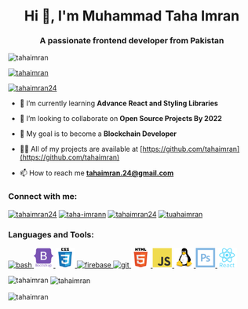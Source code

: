 <h1 align="center">Hi 👋, I'm Muhammad Taha Imran</h1>
<h3 align="center">A passionate frontend developer from Pakistan</h3>

<p align="left"> <img src="https://komarev.com/ghpvc/?username=tahaimran&label=Profile%20views&color=0e75b6&style=flat" alt="tahaimran" /> </p>

<p align="left"> <a href="https://github.com/ryo-ma/github-profile-trophy"><img src="https://github-profile-trophy.vercel.app/?username=tahaimran" alt="tahaimran" /></a> </p>

<p align="left"> <a href="https://twitter.com/tahaimran24" target="blank"><img src="https://img.shields.io/twitter/follow/tahaimran24?logo=twitter&style=for-the-badge" alt="tahaimran24" /></a> </p>

- 🌱 I’m currently learning **Advance React and Styling Libraries**

- 👯 I’m looking to collaborate on **Open Source Projects By 2022**

- 🤝 My goal is to become a **Blockchain Developer**

- 👨‍💻 All of my projects are available at [https://github.com/tahaimran](https://github.com/tahaimran)

- 📫 How to reach me **tahaimran.24@gmail.com**

<h3 align="left">Connect with me:</h3>
<p align="left">
<a href="https://twitter.com/tahaimran24" target="blank"><img align="center" src="https://raw.githubusercontent.com/rahuldkjain/github-profile-readme-generator/master/src/images/icons/Social/twitter.svg" alt="tahaimran24" height="30" width="40" /></a>
<a href="https://linkedin.com/in/taha-imrann" target="blank"><img align="center" src="https://raw.githubusercontent.com/rahuldkjain/github-profile-readme-generator/master/src/images/icons/Social/linked-in-alt.svg" alt="taha-imrann" height="30" width="40" /></a>
<a href="https://fb.com/tahaimran24" target="blank"><img align="center" src="https://raw.githubusercontent.com/rahuldkjain/github-profile-readme-generator/master/src/images/icons/Social/facebook.svg" alt="tahaimran24" height="30" width="40" /></a>
<a href="https://instagram.com/tuahaimran" target="blank"><img align="center" src="https://raw.githubusercontent.com/rahuldkjain/github-profile-readme-generator/master/src/images/icons/Social/instagram.svg" alt="tuahaimran" height="30" width="40" /></a>
</p>

<h3 align="left">Languages and Tools:</h3>
<p align="left"> <a href="https://www.gnu.org/software/bash/" target="_blank" rel="noreferrer"> <img src="https://www.vectorlogo.zone/logos/gnu_bash/gnu_bash-icon.svg" alt="bash" width="40" height="40"/> </a><a href="https://getbootstrap.com" target="_blank" rel="noreferrer"> <img src="https://raw.githubusercontent.com/devicons/devicon/master/icons/bootstrap/bootstrap-plain-wordmark.svg" alt="bootstrap" width="40" height="40"/> </a> <a href="https://www.w3schools.com/css/" target="_blank" rel="noreferrer"> <img src="https://raw.githubusercontent.com/devicons/devicon/master/icons/css3/css3-original-wordmark.svg" alt="css3" width="40" height="40"/> </a> <a href="https://firebase.google.com/" target="_blank" rel="noreferrer"> <img src="https://www.vectorlogo.zone/logos/firebase/firebase-icon.svg" alt="firebase" width="40" height="40"/> </a> <a href="https://git-scm.com/" target="_blank" rel="noreferrer"> <img src="https://www.vectorlogo.zone/logos/git-scm/git-scm-icon.svg" alt="git" width="40" height="40"/> </a> <a href="https://www.w3.org/html/" target="_blank" rel="noreferrer"> <img src="https://raw.githubusercontent.com/devicons/devicon/master/icons/html5/html5-original-wordmark.svg" alt="html5" width="40" height="40"/> </a> <a href="https://developer.mozilla.org/en-US/docs/Web/JavaScript" target="_blank" rel="noreferrer"> <img src="https://raw.githubusercontent.com/devicons/devicon/master/icons/javascript/javascript-original.svg" alt="javascript" width="40" height="40"/> </a> <a href="https://www.linux.org/" target="_blank" rel="noreferrer"> <img src="https://raw.githubusercontent.com/devicons/devicon/master/icons/linux/linux-original.svg" alt="linux" width="40" height="40"/> </a> <a href="https://www.photoshop.com/en" target="_blank" rel="noreferrer"> <img src="https://raw.githubusercontent.com/devicons/devicon/master/icons/photoshop/photoshop-line.svg" alt="photoshop" width="40" height="40"/> </a> <a href="https://reactjs.org/" target="_blank" rel="noreferrer"> <img src="https://raw.githubusercontent.com/devicons/devicon/master/icons/react/react-original-wordmark.svg" alt="react" width="40" height="40"/> </a> </p>

<p><img align="left" src="https://github-readme-stats.vercel.app/api/top-langs?username=tahaimran&show_icons=true&locale=en&layout=compact" alt="tahaimran" /></p>

<p>&nbsp;<img align="center" src="https://github-readme-stats.vercel.app/api?username=tahaimran&show_icons=true&locale=en" alt="tahaimran" /></p>

<p><img align="center" src="https://github-readme-streak-stats.herokuapp.com/?user=tahaimran&" alt="tahaimran" /></p>
